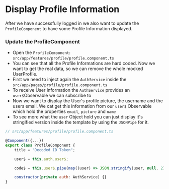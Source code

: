 # Display Profile Information

After we have successfully logged in we also want to update the `ProfileComponent` to have some Profile Information displayed.

### Update the ProfileComponent

- Open the `ProfileComponent`: `src/app/features/profile/profile.component.ts`
- You can see that all the Profile Informations are hard coded. Now we want to get the real data, so we can remove the whole mocked UserProfile.
- First we need to inject again the `AuthService` inside the `src/app/pages/profile/profile.component.ts`
- To receive User Information the `AuthService` provides an `user$`Observable we can subscribe to
- Now we want to display the User's profile picture, the username and the users email. We cat get this information from our `user$` Observable which hold the properties `email`, `picture` and `name`
- To see more what the `user` Object hold you can just display it's stringified version inside the template by using the `JSONPipe` for it.


```javascript
// src/app/features/profile/profile.component.ts

@Component({...})
export class ProfileComponent {
    title = "Decoded ID Token";

    user$ = this.auth.user$;

    code$ = this.user$.pipe(map((user) => JSON.stringify(user, null, 2)));

    constructor(private auth: AuthService) {}
}
```
